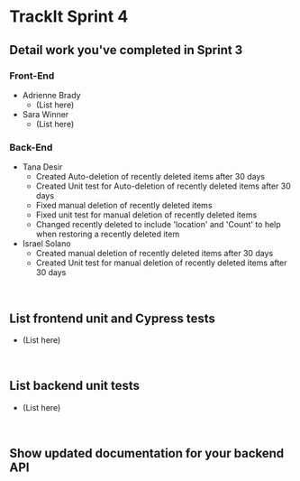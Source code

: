 # TrackIt Sprint 4

## Detail work you've completed in Sprint 3

### Front-End
* Adrienne Brady
  * (List here)
* Sara Winner
  * (List here)

### Back-End
* Tana Desir
  *  Created Auto-deletion of recently deleted items after 30 days
  *  Created Unit test for Auto-deletion of recently deleted items after 30 days
  *  Fixed manual deletion of recently deleted items
  *  Fixed unit test for manual deletion of recently deleted items
  *  Changed recently deleted to include 'location' and 'Count' to help when restoring a recently deleted item
* Israel Solano
  *  Created manual deletion of recently deleted items after 30 days
  *  Created Unit test for manual deletion of recently deleted items after 30 days
<p>&nbsp;</p>

## List frontend unit and Cypress tests
* (List here)
<p>&nbsp;</p>

## List backend unit tests
* (List here)
<p>&nbsp;</p>

## Show updated documentation for your backend API 
